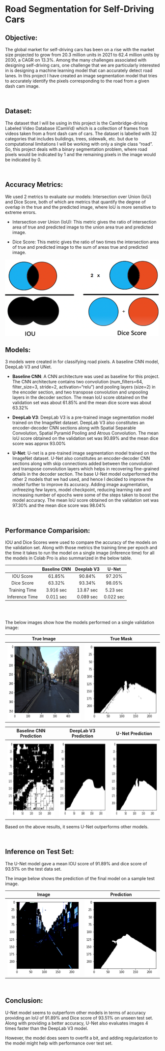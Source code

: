 # Road Segmentation for Self-Driving Cars

## Objective:
The global market for self-driving cars has been on a rise with the market size projected to grow from 20.3 million units in 2021 to 62.4 million units by 2030, a CAGR on 13.3%. Among the many challenges associated with designing self-driving cars, one challenge that we are particularly interested in is designing a machine learning model that can accurately detect road lanes. In this project I have created an image segmentation model that tries to accurately identify the pixels corresponding to the road from a given dash cam image.

<br/>

## Dataset:
The dataset that I will be using in this project is the Cambridge-driving Labeled Video Database (CamVid) which is a collection of frames from videos taken from a front dash cam of cars. The dataset is labelled with 32 categories that includes buildings, trees, sidewalk, etc. but due to computational limitations I will be working with only a single class “road”. So, this project deals with a binary segmentation problem, where road pixels would be indicated by 1 and the remaining pixels in the image would be indicated by 0.

<br/>

## Accuracy Metrics:
We used 2 metrics to evaluate our models: Intersection over Union (IoU) and Dice Score, both of which are metrics that quantify the degree of overlap in the true and the predicted image, where IoU is more sensitive to extreme errors.

- Intersection over Union (IoU): This metric gives the ratio of intersection area of true and predicted image to the union area true and predicted image.

- Dice Score: This metric gives the ratio of two times the intersection area of true and predicted image to the sum of areas true and predicted image.

<img src="figs/Acc_Metrics.png" width="500" height="250">    

<br/>

## Models: 
3 models were created in for classifying road pixels. A baseline CNN model, DeepLab V3 and UNet.

- **Baseline CNN**: A CNN architecture was used as baseline for this project. The CNN architecture contains two convolution (num_filters=64, filter_size=3, stride=2, activation=“relu”) and pooling layers (size=2) in the encoder section, and two transpose convolution and unpooling layers in the decoder section. The mean IoU score obtained on the validation set was about 61.85% and the mean dice score was about 63.32%

- **DeepLab V3**: DeepLab V3 is a pre-trained image segmentation model trained on the ImageNet dataset. DeepLab V3 also constitutes an encoder-decoder CNN sections along with Spatial Separable Convolution, Spatial Pyramid Pooling and Atrous Convolution. The mean IoU score obtained on the validation set was 90.89% and the mean dice score was approx 93.00%

- **U-Net**: U-net is a pre-trained image segmentation model trained on the ImageNet dataset. U-Net also constitutes an encoder-decoder CNN sections along with skip connections added between the convolution and transpose convolution layers which helps in recovering fine-grained details in the decoder section.
The base U-Net model outperformed the other 2 models that we had used, and hence I decided to improve the model further to improve its accuracy. Adding image augmentation, unfreezing few layers, model checkpoint, reducing learning rate and increasing number of epochs were some of the steps taken to boost the model accuracy. The mean IoU score obtained on the validation set was 97.30% and the mean dice score was 98.04%

<br/>

## Performance Comparision:
IOU and Dice Scores were used to compare the accuracy of the models on the validation set. Along with those metrics the training time per epoch and the time it takes to run the model on a single image (inference time) for all the models in Colab Pro is also summarized in the below table.



|                 | Baseline CNN    |    Deeplab V3   |      U-Net      |
|:---------------:|:---------------:|:---------------:|:---------------:|
| IOU Score       |       61.85%    |90.84%           |97.20%           |
| Dice Score      | 63.32%          |93.34%           |98.05%           |
| Training Time   | 3.916 sec       |13.87 sec        |5.23 sec         |
| Inference Time  | 0.011 sec       |0.089 sec        |0.022 sec        |



<br/>

<br/>

The below images show how the models performed on a single validation image:

True Image                                                |  True Mask
:-------------------------:                               |:-------------------------:
<img src="figs/True Image.png" width="250" height="250">  |  <img src="figs/True Mask.png" width="250" height="250">


Baseline CNN Prediction      | DeepLab V3 Prediction      | U-Net Prediction      
:-------------------------:|:-------------------------:   |:-------------------------:   
<img src="figs/Baseline CNN Prediction.png" width="250" height="250">  |  <img src="figs/DeepLab.png" width="250" height="250">|  <img src="figs/UNet.png" width="250" height="250">

Based on the above results, it seems U-Net outperforms other models.

<br/>

## Inference on Test Set:
The U-Net model gave a mean IOU score of 91.89% and dice score of 93.51% on the test data set.

The image below shows the prediction of the final model on a sample test image.

Image                                                     |  Prediction
:-------------------------:                               |:-------------------------:
<img src="figs/Test Image.png" width="250" height="250">  |  <img src="figs/Test UNet.png" width="250" height="250">

<br/>

## Conclusion:
U-Net model seems to outperform other models in terms of accuracy providing an IoU of 91.89% and Dice score of 93.51% on unseen test set. Along with providing a better accuracy, U-Net also evaluates images 4 times faster than the DeepLab V3 model.

However, the model does seem to overfit a bit, and adding regularization to the model might help with performance over test set.
